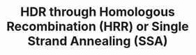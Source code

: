 ---
annotations:
- type: Pathway Ontology
  value: homologous recombination pathway of double-strand break repair
authors:
- ReactomeTeam
- Mkutmon
- Eweitz
description: Homology directed repair (HDR) of replication-independent DNA double
  strand breaks (DSBs) via homologous recombination repair (HRR) or single strand
  annealing (SSA) requires the activation of ATM followed by ATM-mediated phosphorylation
  of DNA repair proteins. ATM coordinates the recruitment of DNA repair and signaling
  proteins to DSBs and formation of the so-called ionizing radiation induced foci
  (IRIF). While IRIFs include chromatin regions kilobases away from the actual DSB,
  this Reactome pathway represents simplified foci and shows events that happen at
  the very ends of the broken DNA.<p>For both HRR and SSA to occur, the ends of the
  DNA DSB must be processed (resected) to generate lengthy 3' ssDNA tails, and the
  resulting ssDNA coated with RPA complexes, triggering ATR activation and signaling.<p>After
  the resection step, BRCA2 and RAD51 trigger HRR, a very accurate process in which
  the 3'-ssDNA overhang invades a sister chromatid, base pairs with the complementary
  strand of the sister chromatid DNA duplex, creating a D-loop, and uses the complementary
  sister chromatid strand as a template for DNA repair synthesis that bridges the
  DSB.<p>The SSA is triggered when 3'-ssDNA overhangs created in the resection step
  contain highly homologous direct repeats. In a process involving RAD52, the direct
  repeats in each 3'-ssDNA overhang become annealed, the unannealed 3'-flaps excised,
  and structures then processed by DNA repair synthesis. SSA results in the loss of
  one of the annealed repeats and the DNA sequence between the two repeats. Therefore,
  SSA is error-prone and is probably used as a backup for HRR, with RAD52 loss-of-function
  mutations being synthetically lethal with mutations in HRR genes, such as BRCA2
  (reviewed by Ciccia and Elledge 2010).  View original pathway at [http://www.reactome.org/PathwayBrowser/#DIAGRAM=5693567
  Reactome].
last-edited: 2021-05-22
organisms:
- Homo sapiens
redirect_from:
- /index.php/Pathway:WP3567
- /instance/WP3567
schema-jsonld:
- '@context': https://schema.org/
  '@id': https://wikipathways.github.io/pathways/WP3567.html
  '@type': Dataset
  creator:
    '@type': Organization
    name: WikiPathways
  description: Homology directed repair (HDR) of replication-independent DNA double
    strand breaks (DSBs) via homologous recombination repair (HRR) or single strand
    annealing (SSA) requires the activation of ATM followed by ATM-mediated phosphorylation
    of DNA repair proteins. ATM coordinates the recruitment of DNA repair and signaling
    proteins to DSBs and formation of the so-called ionizing radiation induced foci
    (IRIF). While IRIFs include chromatin regions kilobases away from the actual DSB,
    this Reactome pathway represents simplified foci and shows events that happen
    at the very ends of the broken DNA.<p>For both HRR and SSA to occur, the ends
    of the DNA DSB must be processed (resected) to generate lengthy 3' ssDNA tails,
    and the resulting ssDNA coated with RPA complexes, triggering ATR activation and
    signaling.<p>After the resection step, BRCA2 and RAD51 trigger HRR, a very accurate
    process in which the 3'-ssDNA overhang invades a sister chromatid, base pairs
    with the complementary strand of the sister chromatid DNA duplex, creating a D-loop,
    and uses the complementary sister chromatid strand as a template for DNA repair
    synthesis that bridges the DSB.<p>The SSA is triggered when 3'-ssDNA overhangs
    created in the resection step contain highly homologous direct repeats. In a process
    involving RAD52, the direct repeats in each 3'-ssDNA overhang become annealed,
    the unannealed 3'-flaps excised, and structures then processed by DNA repair synthesis.
    SSA results in the loss of one of the annealed repeats and the DNA sequence between
    the two repeats. Therefore, SSA is error-prone and is probably used as a backup
    for HRR, with RAD52 loss-of-function mutations being synthetically lethal with
    mutations in HRR genes, such as BRCA2 (reviewed by Ciccia and Elledge 2010).  View
    original pathway at [http://www.reactome.org/PathwayBrowser/#DIAGRAM=5693567 Reactome].
  keywords:
  - ATR:ATRIP:p-RPA:3'
  - 'H2BFS '
  - 'RPS27A(1-76) '
  - DSBs:p-MRN:p-S327,T847,T859-RBBP8:p-S1981,Ac-K3016-ATM:KAT5
  - BLM:TOP3A:RMI1:RMI2:SPIDR
  - 'RAD9A '
  - 'GEN1 '
  - UIMC1
  - UBE2N:UBE2V2
  - with Crossover
  - 'UBC(153-228) '
  - short
  - BRE
  - 'RNF168 '
  - Extended
  - 'PPP4C '
  - 'WRN '
  - 'UBC(229-304) '
  - Sister Chromosomal
  - 'HIST1H2BH '
  - DSBs:p-MRN:p-S1981,Ac-K3016-ATM:KAT5:p-BRCA1-C complex
  - p-S1981,Ac-K3016-ATM
  - D-Loop:p-MRN:p-S1981,Ac-K3016-ATM:KAT5:EXO1,DNA2:BLM,WRN:p-S990,Ac-K1249-BRIP1:p-BRCA1-C
    complex:PALB2:p-T3387-BRCA2:p-T309-RAD51:RAD51AP1
  - ADP
  - Cleaved
  - 'RMI1 '
  - 'RAD9B '
  - RAD51C
  - 'K6PolyUb,p-S988,S1387,S1423,S1524,S1547-BRCA1 '
  - p-S327,T847,T859-RBBP8 homotetramer
  - 'p-S25,S1778-TP53BP1 '
  - 'RPA1 '
  - 'RNF8 '
  - p-5S-BRCA1:p-2T-BARD1
  - 'RAD51B '
  - 'HIST1H2BO '
  - K63PolyUb:K14,K16,p-S139-H2AFX,Me2K21-HIST1H4A-Nucleosome
  - 'HIST3H3 '
  - 'RBBP8 '
  - 'HIST1H2BM '
  - Flap
  - RAD9:HUS1:RAD1
  - 'RAD17 '
  - 'RNF4 '
  - NAM
  - 'POLE4 '
  - 'Me2K21-HIST1H4 '
  - PPP4C:PPP4R2
  - 'TIMELESS '
  - 'UBB(1-76) '
  - p-S406-FAM175A
  - 'UBC(77-152) '
  - 'RPA3 '
  - 'PIAS4 '
  - 'POLH '
  - 'RHNO1 '
  - heptamer
  - 'CCNA1 '
  - 'p-S102-WHSC1 '
  - 'UBE2N '
  - 'HIST2H2BE '
  - ssDNA-DSBs:p-MRN:p-S1981,Ac-K3016-ATM:KAT5:BRCA1-C complex:EXO1,DNA2:BLM,WRN:p-S990,Ac-K1249-BRIP1:p-T309-RAD51:p-T3387-BRCA2
  - 'Cleaved D-loop '
  - 'RFC1 '
  - p-T916,S945-CLSPN
  - 'TIPIN '
  - 'RPA2 '
  - H2O
  - 'RAD51C '
  - RPA heterotrimer
  - RAD51AP1
  - 'HIST1H2BL '
  - ssDNA-DSBs:p-MRN:p-S1981,Ac-K3016-ATM:KAT5:BRCA1-C complex
  - 'XRCC2 '
  - 'EME2 '
  - 'p-S327,T847-RBBP8 '
  - DNA Double Strand
  - 'CCNA2 '
  - ssDNA-DSBs:p-MRN:p-S1981,Ac-K3016-ATM:KAT5:BRCA1-C complex:EXO1,DNA2:BLM,WRN:p-S990,Ac-K1249-BRIP1
  - 'ERCC1 '
  - 'p-S343-NBN '
  - DSBs:p-MRN:p-S1981,Ac-K3016-ATM:KAT5:CCNA:p-T160-CDK2:RBBP8
  - Nonhomologous
  - p-S25,S1778-TP53BP1
  - p-T3387-BRCA2:p-T309-RAD51 complex
  - 'MUS81 '
  - 'BABAM1 '
  - p-S102-WHSC1
  - 'RMI2 '
  - TIMELESS:TIPIN
  - DSBs:p-MRN:p-S327,T847-RBBP8:p-S1981,Ac-K3016-ATM:KAT5
  - Sister Chromatid Arm
  - ssDNA-DSBs:p-MRN:p-S1981,Ac-K3016-ATM:KAT5:BRCA1-C complex:EXO1,DNA2:BLM,WRN:p-S990,Ac-K1249-BRIP1:p-T309-RAD51:p-T3387-BRCA2:BCDX2
    complex
  - 'UBC(1-76) '
  - 'RAD1 '
  - PCNA:POLD,POLE,POLH,POLK:RPA:RFC
  - p-S990,Ac-K1249-BRIP1
  - K48PolyUb:SUMO2:K1840,p-5T-MDC1 dimer
  - 'p-T916,S945-CLSPN '
  - DSBs:p-MRN:p-S1981,Ac-K3016-ATM:KAT5:K63PolyUb-K14,K16,p-S139-H2AFX,Me2K21-HIST1H4A-Nucleosome:p-5T-MDC1:p-S102-WHSC1:RNF8:Zn2+:SUMO1:p-T4827-HERC2:UBE2N:UBE2V2:RNF168:PIAS4:p-S25,S1778-TP53BP1:p-5S,2T-BRCA1-A
    complex
  - 'RFC2 '
  - RAD51B
  - 'HUS1 '
  - MUS81:EME1,
  - 'K6PolyUb,p-T714,T734-BARD1 '
  - 'UBC(381-456) '
  - 'p-T160-CDK2 '
  - D-Loop:p-MRN:p-S1981,Ac-K3016-ATM:KAT5:EXO1,DNA2:BLM,WRN:p-S990,Ac-K1249-BRIP1:p-BRCA1-C
    complex:PALB2:p-T3387-BRCA2:p-T309-RAD51:RAD51AP1:CX3 complex
  - Ub
  - 'POLD3 '
  - 'HERC2-SUMO1 '
  - inter-SSA deletion
  - 'UBA52(1-76) '
  - 'p-S406-FAM175A '
  - '3'' overhanging DNA at resected DSB ends '
  - p-S456-ABL1
  - 'MDC1-SUMO2 '
  - 'CHEK1 '
  - 'DNA double-strand break ends '
  - 'p-5T-MDC1 '
  - RAD51
  - ATR:ATRIP
  - NAD+
  - 'TOP3A '
  - RAD52 heptamer
  - 'SUMO2-C93-UBE2I '
  - 'BRE '
  - 'SPIDR '
  - 'UBB(153-228) '
  - 'KAT5 '
  - 'K63PolyUb-K14,K16,p-S140-H2AFX '
  - SPIDR
  - 'SUMO2-K1840,p-5T-MDC1 '
  - BCDX2 complex
  - RHNO1
  - 'HIST1H2BK '
  - 'RFC3 '
  - p-Y104-RAD52:p-RPA:ATR:ATRIP:3' overhanging ssDNA-DSBs:p-MRN:p-S1981,Ac-K3016-ATM:KAT5:BRCA1-C
    complex:EXO1,DNA2:BLM,WRN:p-S990,Ac-K1249-BRIP1:RAD17:RFC:RAD9:HUS1:RAD1:RHNO1:TOPBP1
  - 'HIST1H2BB '
  - BRCC3
  - 'EME1 '
  - DSB:p-MRN:p-S1981,Ac-K3016-ATM:KAT5
  - Break Response
  - Ac-K432,K526,K604-RBBP8 homotetramer
  - p-MRN
  - 'ATRIP '
  - p-T3387-BRCA2
  - Junction:p-MRN:p-S1981,Ac-K3016-ATM:KAT5:EXO1,DNA2:BLM,WRN:p-S990,Ac-K1249-BRIP1:p-BRCA1-C
    complex:PALB2:p-T3387-BRCA2:p-T309-RAD51:RAD51AP1:CX3 complex
  - RAD51D
  - 'HIST1H2BD '
  - 'p-S1981,Ac-K3016-ATM '
  - p-S317,S345-CHEK1
  - CX3 complex
  - BLM:TOP3A:RMI1:RMI2
  - 'HIST1H2BC '
  - DNA
  - 'UBE2V2 '
  - XRCC3
  - 'SLX4 '
  - 'PALB2 '
  - RAD52
  - ssDNA-DSBs:p-MRN:p-S1981,Ac-K3016-ATM:KAT5:BRCA1-C complex:EXO1,DNA2:BLM,WRN:p-S990,Ac-K1249-BRIP1:RAD17:RFC:RAD9:HUS1:RAD1:RHNO1:TOPBP1
  - SSB-dsDNA with
  - 'UBC(533-608) '
  - ERCC1:ERCC4
  - BABAM1
  - 'POLD4 '
  - 'PCNA '
  - SLX1A:SLX4:MUS81:EME1,(MUS81:EME2)
  - SLX1A:SLX4
  - 'UBC(305-380) '
  - 'RAD52 '
  - 'RFC5 '
  - PPi
  - DSBs:p-MRN:p-S1981,Ac-K3016-ATM:KAT5:K63PolyUb-K14,K16,p-S139-H2AFX,Me2K21-HIST1H4A-Nucleosome:SUMO2:K1840,p-5T-MDC1:p-S102-WHSC1:RNF8:Zn2+:SUMO1:p-T4827-HERC2:UBE2N:UBE2V2:RNF168:PIAS4:p-S25,S1778-TP53BP1:p-5S,2T-BRCA1-A
    complex
  - RPA:3'
  - SIRT6
  - 'POLK '
  - 'POLD2 '
  - overhanging
  - 'p-T714,T734-BARD1 '
  - 'EXO1 '
  - (MUS81:EME2)
  - dNTP
  - XRCC2
  - 'PPP4R2 '
  - 'BRCC3 '
  - PIAS4
  - dsDNA with crossover
  - 'ATR '
  - 'RAD51 '
  - 'UBE2I-G93-SUMO2 '
  - 'MonoUb-K164-PCNA '
  - 'Ac-K432,K526,K604-RBBP8 '
  - 'RFC4 '
  - Holliday
  - 'p-S33-RPA2 '
  - deletion
  - 'DNA2 '
  - RAD17:RFC
  - dsDNA with inter-SSA
  - 'p-S990,Ac-K1249-BRIP1 '
  - 'UIMC1 '
  - RAD51:p-Y104-RAD52:p-RPA:ATR:ATRIP:DNA DSBs with annealed 3' ssDNA overhangs and
    displaced flaps:p-MRN:p-S1981,Ac-K3016-ATM:KAT5:BRCA1-C complex:EXO1,DNA2:BLM,WRN:p-S990,Ac-K1249-BRIP1:RAD17:RFC:RAD9:HUS1:RAD1:RHNO1:TOPBP1
  - Arm
  - ssDNA-DSBs:p-MRN:p-S1981,Ac-K3016-ATM:KAT5:BRCA1-C complex:EXO1,DNA2:BLM,WRN:p-S990,Ac-K1249-BRIP1:RAD17:RFC:RAD9:HUS1:RAD1:RHNO1:TOPBP1:TIMELESS:TIPIN:p-T916,S945-CLSPN:CHEK1
  - 'DNA DSB with annealed 3'' overhanging ssDNA and flaps '
  - p-RPA heterotrimer
  - 'p-S988,S1387,S1423,S1524,S1547-BRCA1 '
  - 'p-T3387-BRCA2 '
  - UBE2I
  - 'UBB(77-152) '
  - 'HIST1H2BJ '
  - 'UBC(609-684) '
  - ss-gap-reannealed
  - SLX1A:SLX4:MUS81:EME1,(MUS81:EME2),GEN1
  - 'POLE3 '
  - 'Holliday structure '
  - 'RAD51AP1 '
  - 'HIST3H2BB '
  - 'p-T4827,SUMO1-HERC2 '
  - MUS81
  - 'Extended D-loop '
  - D-Loop:p-MRN:p-S1981,Ac-K3016-ATM:KAT5:EXO1,DNA2:BLM,WRN:p-BRCA1-C complex:PALB2:p-T3387-BRCA2:p-T309-RAD51:RAD51AP1:CX3
    complex
  - 'POLD1 '
  - 'MRE11A '
  - 'POLE2 '
  - 'TOPBP1 '
  - 'p-Y104-RAD52 '
  - RNF8:Zn2+
  - ATR:ATRIP:RPA:3'
  - 'ERCC4 '
  - Pi
  - EXO1,DNA2:BLM,WRN
  - CHEK1
  - BRCA2
  - p-T309-RAD51
  - RNF168
  - SUMO1:p-T4827-HERC2
  - 'UBC(457-532) '
  - TOPBP1
  - 'p-T309-RAD51 '
  - ATP
  - 'RAD51D '
  - SUMO2:UBE2I
  - RTEL1
  - '3'' short overhanging ssDNA-DSBs '
  - 'K48PolyUb,SUMO2-K1840,p-5T-MDC1 '
  - 'Zn2+ '
  - 'Heteroduplex DNA with D-loop structure with extended pairing between invading
    strand and complementary heteroduplex strand '
  - RAD51:p-Y104-RAD52:p-RPA:ATR:ATRIP:3' overhanging ssDNA-DSBs:p-MRN:p-S1981,Ac-K3016-ATM:KAT5:BRCA1-C
    complex:EXO1,DNA2:BLM,WRN:p-S990,Ac-K1249-BRIP1:RAD17:RFC:RAD9:HUS1:RAD1:RHNO1:TOPBP1
  - Junction:p-MRN:p-S1981,Ac-K3016-ATM:KAT5:EXO1,DNA2:BLM,WRN:p-BRCA1-C complex:PALB2:p-T3387-BRCA2:p-T309-RAD51:RAD51AP1:CX3
    complex
  - CCNA:p-T160-CDK2
  - 'SLX1A '
  - 'HIST1H2BA '
  - 3'
  - 'cleaved Holliday structure '
  - dsDNA
  - RBBP8 homotetramer
  - 'BLM '
  - KAT5
  - PALB2
  - 'p-S327,T847,T859-RBBP8 '
  - p-Y104-RAD52
  - End-Joining (NHEJ)
  - 2'-O-acetyl-ADP-ribose
  - 'XRCC3 '
  - EME1,EME2
  - RNF4 homodimer
  - 'RAD50 '
  - 'HIST1H2BN '
  - 'POLE '
  license: CC0
  name: HDR through Homologous Recombination (HRR) or Single Strand Annealing (SSA)
seo: CreativeWork
title: HDR through Homologous Recombination (HRR) or Single Strand Annealing (SSA)
wpid: WP3567
---